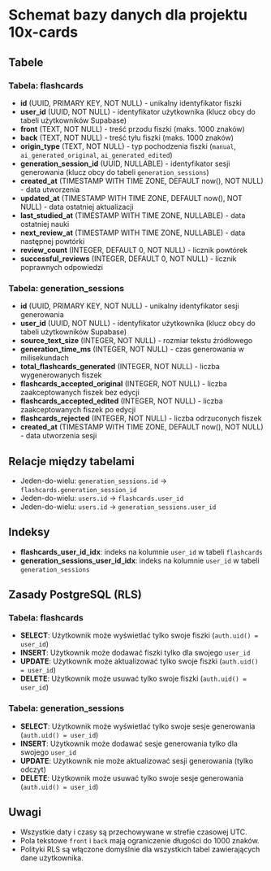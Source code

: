 ﻿# Schemat bazy danych dla projektu 10x-cards

## Tabele

### Tabela: flashcards
- **id** (UUID, PRIMARY KEY, NOT NULL) - unikalny identyfikator fiszki
- **user_id** (UUID, NOT NULL) - identyfikator użytkownika (klucz obcy do tabeli użytkowników Supabase)
- **front** (TEXT, NOT NULL) - treść przodu fiszki (maks. 1000 znaków)
- **back** (TEXT, NOT NULL) - treść tyłu fiszki (maks. 1000 znaków)
- **origin_type** (TEXT, NOT NULL) - typ pochodzenia fiszki (`manual`, `ai_generated_original`, `ai_generated_edited`)
- **generation_session_id** (UUID, NULLABLE) - identyfikator sesji generowania (klucz obcy do tabeli `generation_sessions`)
- **created_at** (TIMESTAMP WITH TIME ZONE, DEFAULT now(), NOT NULL) - data utworzenia
- **updated_at** (TIMESTAMP WITH TIME ZONE, DEFAULT now(), NOT NULL) - data ostatniej aktualizacji
- **last_studied_at** (TIMESTAMP WITH TIME ZONE, NULLABLE) - data ostatniej nauki
- **next_review_at** (TIMESTAMP WITH TIME ZONE, NULLABLE) - data następnej powtórki
- **review_count** (INTEGER, DEFAULT 0, NOT NULL) - licznik powtórek
- **successful_reviews** (INTEGER, DEFAULT 0, NOT NULL) - licznik poprawnych odpowiedzi

### Tabela: generation_sessions
- **id** (UUID, PRIMARY KEY, NOT NULL) - unikalny identyfikator sesji generowania
- **user_id** (UUID, NOT NULL) - identyfikator użytkownika (klucz obcy do tabeli użytkowników Supabase)
- **source_text_size** (INTEGER, NOT NULL) - rozmiar tekstu źródłowego
- **generation_time_ms** (INTEGER, NOT NULL) - czas generowania w milisekundach
- **total_flashcards_generated** (INTEGER, NOT NULL) - liczba wygenerowanych fiszek
- **flashcards_accepted_original** (INTEGER, NOT NULL) - liczba zaakceptowanych fiszek bez edycji
- **flashcards_accepted_edited** (INTEGER, NOT NULL) - liczba zaakceptowanych fiszek po edycji
- **flashcards_rejected** (INTEGER, NOT NULL) - liczba odrzuconych fiszek
- **created_at** (TIMESTAMP WITH TIME ZONE, DEFAULT now(), NOT NULL) - data utworzenia sesji

## Relacje między tabelami
- Jeden-do-wielu: `generation_sessions.id` → `flashcards.generation_session_id`
- Jeden-do-wielu: `users.id` → `flashcards.user_id`
- Jeden-do-wielu: `users.id` → `generation_sessions.user_id`

## Indeksy
- **flashcards_user_id_idx**: indeks na kolumnie `user_id` w tabeli `flashcards`
- **generation_sessions_user_id_idx**: indeks na kolumnie `user_id` w tabeli `generation_sessions`

## Zasady PostgreSQL (RLS)
### Tabela: flashcards
- **SELECT**: Użytkownik może wyświetlać tylko swoje fiszki (`auth.uid() = user_id`)
- **INSERT**: Użytkownik może dodawać fiszki tylko dla swojego `user_id`
- **UPDATE**: Użytkownik może aktualizować tylko swoje fiszki (`auth.uid() = user_id`)
- **DELETE**: Użytkownik może usuwać tylko swoje fiszki (`auth.uid() = user_id`)

### Tabela: generation_sessions
- **SELECT**: Użytkownik może wyświetlać tylko swoje sesje generowania (`auth.uid() = user_id`)
- **INSERT**: Użytkownik może dodawać sesje generowania tylko dla swojego `user_id`
- **UPDATE**: Użytkownik nie może aktualizować sesji generowania (tylko odczyt)
- **DELETE**: Użytkownik może usuwać tylko swoje sesje generowania (`auth.uid() = user_id`)

## Uwagi
- Wszystkie daty i czasy są przechowywane w strefie czasowej UTC.
- Pola tekstowe `front` i `back` mają ograniczenie długości do 1000 znaków.
- Polityki RLS są włączone domyślnie dla wszystkich tabel zawierających dane użytkownika.